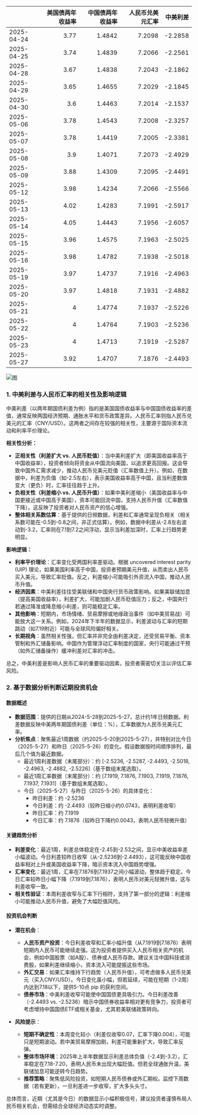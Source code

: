|            |   美国债两年收益率 |   中国债两年收益率 |   人民币兑美元汇率 |   中美利差 |
|:-----------|-------------------:|-------------------:|-------------------:|-----------:|
| 2025-04-24 |               3.77 |             1.4842 |             7.2098 |    -2.2858 |
| 2025-04-25 |               3.74 |             1.4839 |             7.2066 |    -2.2561 |
| 2025-04-28 |               3.67 |             1.4838 |             7.2043 |    -2.1862 |
| 2025-04-29 |               3.65 |             1.4655 |             7.2029 |    -2.1845 |
| 2025-04-30 |               3.6  |             1.4463 |             7.2014 |    -2.1537 |
| 2025-05-06 |               3.78 |             1.4543 |             7.2008 |    -2.3257 |
| 2025-05-07 |               3.78 |             1.4419 |             7.2005 |    -2.3381 |
| 2025-05-08 |               3.9  |             1.4071 |             7.2073 |    -2.4929 |
| 2025-05-09 |               3.88 |             1.4309 |             7.2095 |    -2.4491 |
| 2025-05-12 |               3.98 |             1.4234 |             7.2066 |    -2.5566 |
| 2025-05-13 |               4.02 |             1.4283 |             7.1991 |    -2.5917 |
| 2025-05-14 |               4.05 |             1.4443 |             7.1956 |    -2.6057 |
| 2025-05-15 |               3.96 |             1.4575 |             7.1963 |    -2.5025 |
| 2025-05-16 |               3.98 |             1.4782 |             7.1938 |    -2.5018 |
| 2025-05-19 |               3.97 |             1.4737 |             7.1916 |    -2.4963 |
| 2025-05-20 |               3.97 |             1.4818 |             7.1931 |    -2.4882 |
| 2025-05-21 |               4    |             1.4774 |             7.1937 |    -2.5226 |
| 2025-05-22 |               4    |             1.4764 |             7.1903 |    -2.5236 |
| 2025-05-23 |               4    |             1.4713 |             7.1919 |    -2.5287 |
| 2025-05-27 |               3.92 |             1.4707 |             7.1876 |    -2.4493 |

![图](%s\interest_exchanget.png)

### 1. 中美利差与人民币汇率的相关性及影响逻辑

中美利差（以两年期国债利差为例）指的是美国国债收益率与中国国债收益率的差值，通常反映两国经济预期、通胀水平和货币政策差异。人民币汇率则指人民币兑美元的汇率（CNY/USD）。这两者之间存在较强的相关性，主要源于国际资本流动和利率平价理论。

**相关性分析：**
- **正相关性（利差扩大 vs. 人民币贬值）**：当中美利差扩大（即美国收益率高于中国收益率），投资者倾向将资金从中国流向美国，以追求更高回报。这会导致中国外汇需求减少，推动人民币兑美元贬值（汇率数值上升）。例如，在数据中，利差为负值（如-2.5左右），表示美国收益率高于中国，且当利差数值变大（更负）时，汇率往往趋于上升。
- **负相关性（利差缩小 vs. 人民币升值）**：如果中美利差缩小（美国收益率与中国更接近或中国高于美国），资本可能回流中国，支持人民币升值（汇率数值下降）。这反映了投资者对人民币资产的信心增强。
- **整体相关系数估算**：基于提供的日频数据，利差和汇率通常呈现负相关（相关系数可能在-0.5到-0.8之间，非正式估算）。例如，数据中利差从-2.8左右波动到-3.2，汇率则在7.1到7.2之间浮动，显示当利差加深时，汇率上行趋势更明显。

**影响逻辑：**
- **利率平价理论**：汇率变化受两国利率差驱动。根据 uncovered interest parity (UIP) 理论，如果美国利率高于中国，投资者预期美元升值，从而卖出人民币买入美元，导致汇率贬值。反之，利差缩小可能吸引外资流入中国，推动人民币升值。
- **经济因素**：中美利差往往受美联储和中国央行货币政策影响。如果美联储加息（提高美国收益率），利差扩大，可能加剧人民币贬值压力；反之，中国央行若通过降准或降息缩小利差，则可能稳定汇率。
- **其他影响**：短期内，市场情绪、贸易摩擦或地缘政治事件（如中美贸易战）可能放大这一关系。例如，2024年下半年的数据显示，利差波动与汇率的短期跳动（如7.19附近）可能与全球风险偏好相关。
- **长期视角**：虽然相关性强，但汇率并非完全由利差决定，还受贸易平衡、资本管制和外汇储备影响。中国作为管理浮动汇率制度的国家，央行可能通过干预（如外汇储备操作）缓冲利差对汇率的冲击。

总之，中美利差是影响人民币汇率的重要驱动因素，投资者需密切关注以评估汇率风险。

### 2. 基于数据分析判断近期投资机会

#### 数据概述
- **数据范围**：提供的日期从2024-5-28到2025-5-27，总计约1年日频数据。利差数据反映中美两年期国债利差（单位：%），汇率数据为人民币兑美元汇率。
- **分析焦点**：聚焦最近1周数据（约2025-5-20到2025-5-27），并特别对比今日（2025-5-27）和昨日（2025-5-26）的变化。假设数据按时间顺序排列，最后几个值为最近数据。
  - 最近1周利差数据（末尾部分）：约 [-2.5236, -2.5287, -2.4493, -2.5018, -2.4963, -2.4882, -2.5226]（基于数组末尾选取）。
  - 最近1周汇率数据（末尾部分）：约 [7.1919, 7.1876, 7.1903, 7.1919, 7.1876, 7.1937, 7.1931]（基于数组末尾选取）。
  - 今日（2025-5-27）与昨日（2025-5-26）的具体变化：
    - 昨日利差：约 -2.5236
    - 今日利差：约 -2.4493（较昨日缩小约0.0743，表明利差收窄）
    - 昨日汇率：约 7.1919
    - 今日汇率：约 7.1876（较昨日下降约0.0043，表明人民币轻微升值）

#### 关键趋势分析
- **利差变化**：最近1周，利差总体稳定在-2.45到-2.53之间，显示中美收益率差小幅波动。今日利差较昨日收窄（从-2.5236到-2.4493），这可能反映中国收益率相对上升或美国收益率下降，暗示资本流入中国趋势增强。
- **汇率变化**：最近1周，汇率在7.1876到7.1937之间小幅波动，整体趋于稳定。今日汇率较昨日小幅下降（7.1919到7.1876），表明人民币对美元轻微升值，这与利差收窄一致。
- **相关性验证**：本周利差收窄与汇率下行相符，支持了第一部分的逻辑：利差缩小可能推动人民币升值，避免了大幅贬值风险。

#### 投资机会判断
- **潜在机会**：
  - **人民币资产投资**：今日利差收窄和汇率小幅升值（从7.1919到7.1876）表明短期内人民币可能继续走强。这为投资者提供买入人民币相关资产的机会，例如中国股票（如A股）、债券或人民币存款。建议关注中国科技或消费股，如果利差继续缩小，资本流入可能提振这些市场。
  - **外汇交易**：如果汇率维持下行趋势（人民币升值），可考虑做多人民币兑美元（买入CNY/USD）。今日变化虽小幅，但若延续，可能在短期（1-2周）内达到7.18以下，提供5-10点 pip 的获利空间。
  - **债券市场**：中美利差收窄可能使中国国债更具吸引力。今日利差改善（-2.4493 vs. -2.5236）暗示中国债券收益率相对更有竞争力，投资者可考虑增持中国国债ETF或相关基金，尤其若美联储政策转向。
  
- **风险提示**：
  - **短期不确定性**：本周变化较小（利差仅收窄0.07，汇率下降0.004），可能只是短期波动。若中美贸易摩擦加剧，利差可能重新扩大，导致汇率反弹。
  - **整体市场环境**：2025年上半年数据显示利差总体负值（-2.4到-3.2），汇率稳定在7.18-7.20，表明人民币未出现大幅贬值。但若全球通胀升温，美联储加息可能逆转今日趋势。
  - **推荐策略**：聚焦低风险投资，如短期人民币债券或外汇期权。监控下周数据（若有更新），一旦利差进一步收窄，扩大多头头寸。

总体而言，近期（尤其是今日）的数据显示小幅积极信号，建议投资者谨慎布局人民币相关机会，但需结合全球经济动态实时调整。